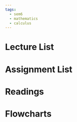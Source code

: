 ```yaml
---
tags:
  - sem6
  - mathematics
  - calculus
---
```


Lecture List
==
Assignment List
==

Readings
==

Flowcharts
==

